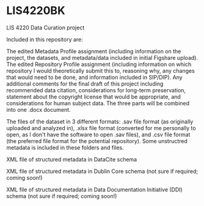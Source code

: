# LIS4220BK
LIS 4220 Data Curation project

Included in this repository are:

  The edited Metadata Profile assignment (including information on the project, the datasets, and metadata/data included in initial Figshare upload).
  The edited Repository Profile assignment (including information on which repository I would theoretically submit this to, reasoning why, any changes that would need to be done, and information included in SIP/DIP).
  Any additional comments for the final draft of this project including recommended data citation, considerations for long-term preservation, statement about the copyright license that would be appropriate, and considerations for human subject data. The three parts will be combined into one .docx document.
  
  The files of the dataset in 3 different formats: .sav file format (as originally uploaded and analyzed in), .xlsx file format (converted for me personally to open, as I don't have the software to open .sav files), and .csv file format (the preferred file format for the potential repository). Some unstructred metadata is included in these folders and files.
  
  XML file of structured metadata in DataCite schema
  
  XML file of structured metadata in Dublin Core schema (not sure if required; coming soon!)
  
  XML file of structured metadata in Data Documentation Initiative (DDI) schema (not sure if required; coming soon!)
